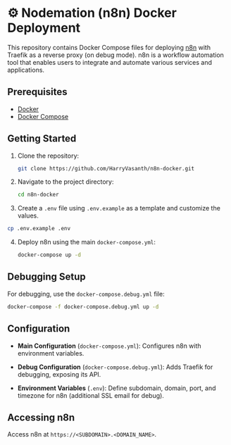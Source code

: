 # ⚙️ Nodemation (n8n) Docker Deployment

This repository contains Docker Compose files for deploying [n8n](https://n8n.io/) with Traefik as a reverse proxy (on debug mode).
n8n is a workflow automation tool that enables users to integrate and automate various services and applications.

## Prerequisites

- [Docker](https://www.docker.com/get-started)
- [Docker Compose](https://docs.docker.com/compose/install/)

## Getting Started

1. Clone the repository:

   ```bash
   git clone https://github.com/HarryVasanth/n8n-docker.git
   ```

2. Navigate to the project directory:

   ```bash
   cd n8n-docker
   ```

3. Create a `.env` file using `.env.example` as a template and customize the values.

```bash
cp .env.example .env
```

4. Deploy n8n using the main `docker-compose.yml`:

   ```bash
   docker-compose up -d
   ```

## Debugging Setup

For debugging, use the `docker-compose.debug.yml` file:

```bash
docker-compose -f docker-compose.debug.yml up -d
```

## Configuration

- **Main Configuration** (`docker-compose.yml`): Configures n8n with environment variables.

- **Debug Configuration** (`docker-compose.debug.yml`): Adds Traefik for debugging, exposing its API.

- **Environment Variables** (`.env`): Define subdomain, domain, port, and timezone for n8n (additional SSL email for debug).

## Accessing n8n

Access n8n at `https://<SUBDOMAIN>.<DOMAIN_NAME>`.
